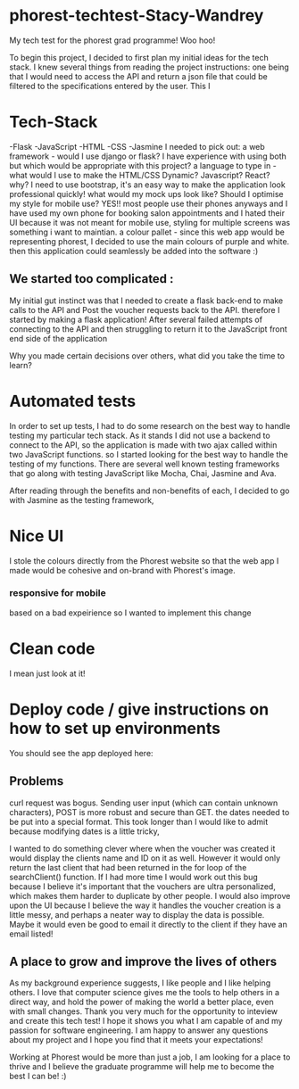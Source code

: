 # phorest-techtest-Stacy-Wandrey
My tech test for the phorest grad programme! Woo hoo!

To begin this project, I decided to first plan my initial ideas for the tech stack. I knew several things from reading the project instructions: one being that I would need to access the API and return a json file that could be filtered to the specifications entered by the user. This I 
# Tech-Stack 
-Flask 
-JavaScript 
-HTML
-CSS 
-Jasmine 
I needed to pick out: 
a web framework - would I use django or flask? I have experience with using both but which would be appropriate with this project? 
a language to type in - what would I use to make the HTML/CSS Dynamic? Javascript? React? why? 
I need to use bootstrap, it's an easy way to make the application look professional quickly! 
what would my mock ups look like? Should I optimise my style for mobile use? YES!! most people use their phones anyways and I have used my own phone for booking salon appointments and I hated their UI because it was not meant for mobile use, styling for multiple screens was something i want to maintian. 
a colour pallet - since this web app would be representing phorest, I decided to use the main colours of purple and white. then this application could seamlessly be added into the software :) 
## We started too complicated :
My initial gut instinct was that I needed to create a flask back-end to make calls to the API and Post the voucher requests back to the API. therefore I started by making a flask application! After several failed attempts of connecting to the API and then struggling to return it to the JavaScript front end side of the application 

Why you made certain decisions over others, what did you take the time to learn? 

# Automated tests
 
In order to set up tests, I had to do some research on the best way to handle testing my particular tech stack. As it stands I did not use a backend to connect to the API, so the application is made with two ajax called within two JavaScript functions.  so I started looking for the best way to handle the testing of my functions. There are several well known testing frameworks that go along with testing JavaScript like Mocha, Chai, Jasmine and Ava. 

After reading through the benefits and non-benefits of each, I decided to go with Jasmine as the testing framework, 
# Nice UI
I stole the colours directly from the Phorest website so that the web app I made would be cohesive and on-brand with Phorest's image. 
### responsive for mobile 
based on a bad expeirience so I wanted to implement this change 
# Clean code
I mean just look at it! 
# Deploy code / give instructions on how to set up environments
You should see the app deployed here: 


## Problems
curl request was bogus. 
Sending user input (which can contain unknown characters), POST is more robust and secure than GET.
the dates needed to be put into a special format. This took longer than I would like to admit because modifying dates is a little tricky, 

I wanted to do something clever where when the voucher was created it would display the clients name and ID on it as well. However it would only return the last client that had been returned in the for loop of the searchClient() function. If I had more time I would work out this bug because I believe it's important that the vouchers are ultra personalized, which makes them harder to duplicate by other people. I would also improve upon the UI because I believe the way it handles the voucher creation is a little messy, and perhaps a neater way to display the data is possible. Maybe it would even be good to email it directly to the client if they have an email listed! 

## A place to grow and improve the lives of others
As my background experience suggests, I like people and I like helping others. I love that computer science gives me the tools to help others in a direct way, and hold the power of making the world a better place, even with small changes. 
Thank you very much for the opportunity to inteview and create this tech test! I hope it shows you what I am capable of and my passion for software engineering. I am happy to answer any questions about my project and I hope you find that it meets your expectations! 

Working at Phorest would be more than just a job, I am looking for a place to thrive and I believe the graduate programme will help me to become the best I can be! :) 
